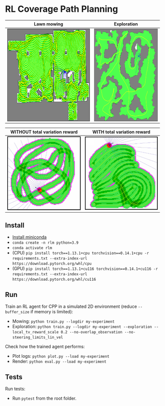 # RL Coverage Path Planning

Lawn mowing | Exploration
:-------------------------:|:-------------------------:
<img src="figures/mowing_path.png" alt="mowing path" height="300" /> | <img src="figures/exploration_path.png" alt="exploration path" height="300" />

WITHOUT total variation reward | WITH total variation reward
:-------------------------:|:-------------------------:
<img src="figures/mowing_no_tv.png" alt="without total variation reward" width="300" /> | <img src="figures/mowing_tv.png" alt="with total variation reward" width="300" />

## Install

* [Install miniconda](https://docs.conda.io/en/latest/miniconda.html)
* `conda create -n rlm python=3.9`
* `conda activate rlm`
* (CPU) `pip install torch==1.13.1+cpu torchvision==0.14.1+cpu -r requirements.txt --extra-index-url https://download.pytorch.org/whl/cpu`
* (GPU) `pip install torch==1.13.1+cu116 torchvision==0.14.1+cu116 -r requirements.txt --extra-index-url https://download.pytorch.org/whl/cu116`

## Run

Train an RL agent for CPP in a simulated 2D environment (reduce `--buffer_size` if memory is limited):
* Mowing: `python train.py --logdir my-experiment`
* Exploration: `python train.py --logdir my-experiment --exploration --local_tv_reward_scale 0.2 --no-overlap_observation --no-steering_limits_lin_vel`

Check how the trained agent performs:
* Plot logs: `python plot.py --load my-experiment`
* Render: `python eval.py --load my-experiment`

## Tests

Run tests:
* Run `pytest` from the root folder.
